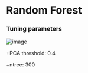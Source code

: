 ﻿# Random Forest

### Tuning parameters

![image](../figs/cv_result_rf.png)

+PCA threshold: 0.4

+ntree: 300